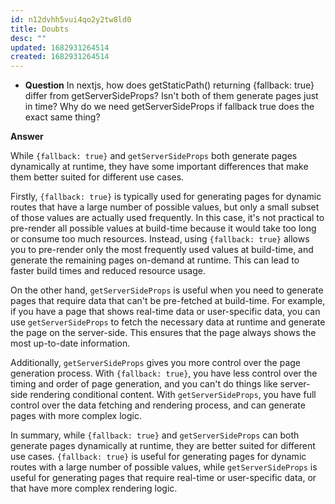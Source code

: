 ```yaml
---
id: n12dvhh5vui4qo2y2tw8ld0
title: Doubts
desc: ""
updated: 1682931264514
created: 1682931264514
---
```


- **Question**
  In nextjs, how does getStaticPath() returning {fallback: true} differ from getServerSideProps? Isn't both of them generate pages just in time? Why do we need getServerSideProps if fallback true does the exact same thing?

**Answer**

While `{fallback: true}` and `getServerSideProps` both generate pages dynamically at runtime, they have some important differences that make them better suited for different use cases.

Firstly, `{fallback: true}` is typically used for generating pages for dynamic routes that have a large number of possible values, but only a small subset of those values are actually used frequently. In this case, it's not practical to pre-render all possible values at build-time because it would take too long or consume too much resources. Instead, using `{fallback: true}` allows you to pre-render only the most frequently used values at build-time, and generate the remaining pages on-demand at runtime. This can lead to faster build times and reduced resource usage.

On the other hand, `getServerSideProps` is useful when you need to generate pages that require data that can't be pre-fetched at build-time. For example, if you have a page that shows real-time data or user-specific data, you can use `getServerSideProps` to fetch the necessary data at runtime and generate the page on the server-side. This ensures that the page always shows the most up-to-date information.

Additionally, `getServerSideProps` gives you more control over the page generation process. With `{fallback: true}`, you have less control over the timing and order of page generation, and you can't do things like server-side rendering conditional content. With `getServerSideProps`, you have full control over the data fetching and rendering process, and can generate pages with more complex logic.

In summary, while `{fallback: true}` and `getServerSideProps` can both generate pages dynamically at runtime, they are better suited for different use cases. `{fallback: true}` is useful for generating pages for dynamic routes with a large number of possible values, while `getServerSideProps` is useful for generating pages that require real-time or user-specific data, or that have more complex rendering logic.
